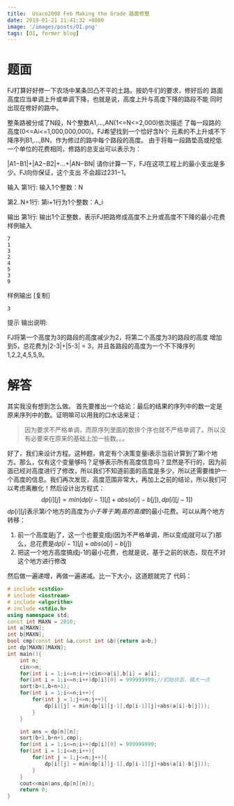 ```yaml
---
title:  Usaco2008 Feb Making the Grade 路面修整
date: 2019-01-21 11:41:32 +0800
image: '/images/posts/OI.png'
tags: [OI, former blog]
---
```


# 题面
FJ打算好好修一下农场中某条凹凸不平的土路。按奶牛们的要求，修好后的 路面高度应当单调上升或单调下降，也就是说，高度上升与高度下降的路段不能 同时出现在修好的路中。

整条路被分成了N段，N个整数A1,...,AN(1<=N<=2,000)依次描述 了每一段路的高度(0<=Ai<=1,000,000,000)。FJ希望找到一个恰好含N个 元素的不上升或不下降序列B1,...,BN，作为修过的路中每个路段的高度。 由于将每一段路垫高或挖低一个单位的花费相同，修路的总支出可以表示为：

|A1−B1|+|A2−B2|+...+|AN−BN|
请你计算一下，FJ在这项工程上的最小支出是多少。FJ向你保证，这个支出 不会超过231−1。

输入
第1行: 输入1个整数：N

第2..N+1行: 第i+1行为1个整数：A_i

输出
第1行: 输出1个正整数，表示FJ把路修成高度不上升或高度不下降的最小花费
样例输入
```
7
1
3
2
4
5
3
9
```
样例输出 [复制]
```
3
```
提示
输出说明:

FJ将第一个高度为3的路段的高度减少为2，将第二个高度为3的路段的高度 增加到5，总花费为|2-3|+|5-3| = 3，并且各路段的高度为一个不下降序列 1,2,2,4,5,5,9。
# 解答
其实我没有想到怎么做。
首先要推出一个结论：最后的结果的序列中的数一定是原来序列中的数。证明嘛可以用我的口水话来证：
>因为要求不严格单调，而原序列里面的数排个序也就不严格单调了。所以没有必要来在原来的基础上加一些数。。。

好了，我们来设计方程。这种题，肯定有个决策变量i表示当前计算到了第i个地方。那么，仅有这个变量够吗？足够表示所有高度信息吗？显然是不行的，因为前面已经对高度进行了修改，所以我们不知道前面的高度是多少，所以还需要维护一个高度的信息。我们再次发现，高度范围非常大，再加上之前的结论，所以我们可以考虑离散化！然后设计出方程式：
$$dp[i][j] = min(dp[i-1][j]+abs(a[i]-b[j]),dp[i][j-1])$$
$dp[i][j]$表示第i个地方的高度为*小于等于第j高的高度*的最小花费。可以从两个地方转移：

 1. 前一个高度是j了，这一个也要变成j(因为不严格单调，所以变成j就可以了)那么，总花费是$dp[i-1][j]+abs(a[i]-b[j])$
 2. 把这一个地方高度搞成j-1的最小花费，也就是说，基于之前的状态，现在不对这个地方进行修改
 
然后做一遍递增，再做一遍递减。比一下大小，这道题就完了
代码：
```cpp
# include <cstdio>
# include <iostream>
# include <algorithm>
# include <stdio.h>
using namespace std;
const int MAXN = 2010;
int a[MAXN];
int b[MAXN];
bool cmp(const int &a,const int &b){return a>b;}
int dp[MAXN][MAXN];
int main(){
    int n;
    cin>>n;
    for(int i = 1;i<=n;i++)cin>>a[i],b[i] = a[i];
    for(int i = 1;i<=n;i++)dp[i][0] = 999999999;//初始状态，搞大一点
    sort(b+1,b+n+1);
    for(int i = 1;i<=n;i++){
        for(int j = 1;j<=n;j++){
            dp[i][j] = min(dp[i][j-1],dp[i-1][j]+abs(a[i]-b[j]));
        }
    }

    int ans = dp[n][n];
    sort(b+1,b+n+1,cmp);
    for(int i = 1;i<=n;i++)dp[i][0] = 999999999;
    for(int i = 1;i<=n;i++){
        for(int j = 1;j<=n;j++){
            dp[i][j] = min(dp[i][j-1],dp[i-1][j]+abs(a[i]-b[j]));
        }
    }
    cout<<min(ans,dp[n][n]);
    return 0;
}

```